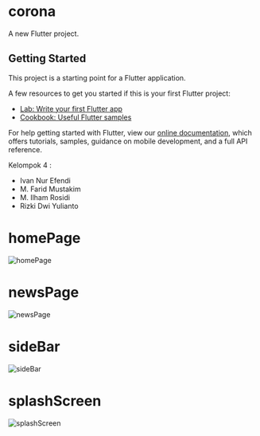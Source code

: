 # corona

A new Flutter project.

## Getting Started

This project is a starting point for a Flutter application.

A few resources to get you started if this is your first Flutter project:

- [Lab: Write your first Flutter app](https://flutter.dev/docs/get-started/codelab)
- [Cookbook: Useful Flutter samples](https://flutter.dev/docs/cookbook)

For help getting started with Flutter, view our
[online documentation](https://flutter.dev/docs), which offers tutorials,
samples, guidance on mobile development, and a full API reference.

Kelompok 4 :
- Ivan Nur Efendi
- M. Farid Mustakim
- M. Ilham Rosidi 
- Rizki Dwi Yulianto

# homePage
![homePage](https://user-images.githubusercontent.com/100393978/158104161-b481f465-ada6-4341-abbe-ea42cdd3ee11.png)

# newsPage
![newsPage](https://user-images.githubusercontent.com/100393978/158104167-68611f9c-03a7-4dbf-bf11-a802e8d19a31.png)

# sideBar
![sideBar](https://user-images.githubusercontent.com/100393978/158104168-30ebb5a8-cb9d-449c-b4cc-ed4e08434dd5.png)

# splashScreen
![splashScreen](https://user-images.githubusercontent.com/100393978/158104172-bc9c3f0a-d7f8-4e12-a514-4bd436dd4067.png)
